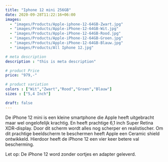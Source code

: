 ```yaml
---
title: "Iphone 12 mini 256GB"
date: 2020-09-28T11:22:16+06:00
images: 
  - "images/Products/Apple-iphone-12-64GB-Zwart.jpg"
  - "images/Products/Apple-iPhone-12-64GB-Wit.jpg"
  - "images/Products/Apple-iPhone-12-64GB-Rood.jpg"
  - "images/Products/Apple-iPhone-12-64GB-Groen.jpg"
  - "images/Products/Apple-iPhone-12-64GB-Blauw.jpg"
  - "images/Products/All Iphone 12.jpg"

# meta description
description : "this is meta description"

# product Price
price: "979,-"

# product variation
colors : ["Wit","Zwart","Rood","Groen","Blauw"]
sizes : ["5,4 Inch"]

draft: false
---
```


De iPhone 12 mini is een kleine smartphone die Apple heeft uitgebracht maar wel ongelofelijk krachtig. En heeft prachtige 6,1 inch Super Retina XDR-display. Door dit scherm wordt alles nog scherper en realistischer. Om dit prachtige beeldscherm te beschermen heeft Apple een Ceramic shield ontwikkeld. Hierdoor heeft de iPhone 12 een vier keer betere val bescherming. 

Let op: De iPhone 12 word zonder oortjes en adapter geleverd.
 